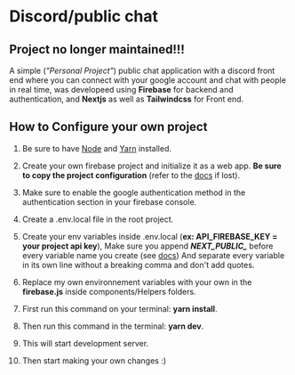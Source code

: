# Discord/public chat
## Project no longer maintained!!!

A simple (_"Personal Project"_) public chat application with a discord front end where you can connect with your google account and chat with people in real time, was developeed using **Firebase** for backend and authentication, and **Nextjs** as well as **Tailwindcss** for Front end.

## How to Configure your own project

1. Be sure to have [Node](https://nodejs.org) and [Yarn](https://yarnpkg.com/) installed.

2. Create your own firebase project and initialize it as a web app. **Be sure to copy the project configuration** (refer to the [docs](https://firebase.google.com/docs/web/setup) if lost).

3. Make sure to enable the google authentication method in the authentication section in your firebase console.

4. Create a .env.local file in the root project.

5. Create your env variables inside .env.local (**ex: API_FIREBASE_KEY = your project api key**), Make sure you append ***NEXT_PUBLIC_*** before every variable name you create (see [docs](https://nextjs.org/docs/basic-features/environment-variables#exposing-environment-variables-to-the-browser)) And separate every variable in its own line without a breaking comma and don't add quotes.

6. Replace my own environnement variables with your own in the **firebase.js** inside components/Helpers folders.

7. First run this command on your terminal: **yarn install**. 

8. Then run this command in the terminal: **yarn dev**.

9. This will start development server.

10. Then start making your own changes :)
